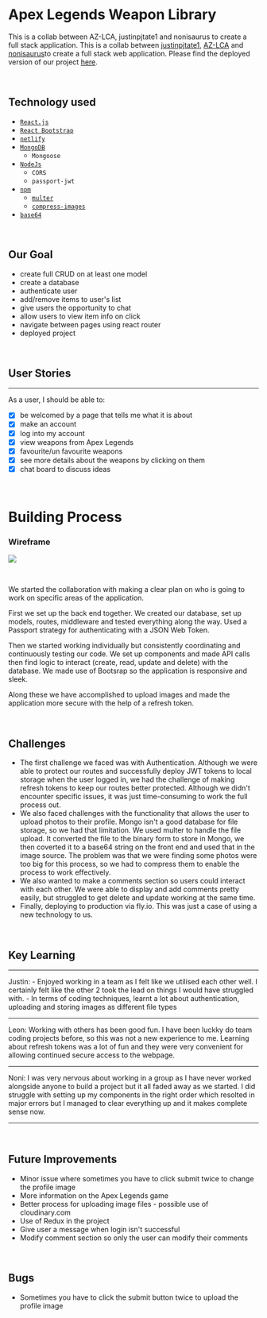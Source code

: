 # Apex Legends Weapon Library

This is a collab between AZ-LCA, justinpjtate1 and nonisaurus to create a full stack application.
This is a collab between [justinpjtate1](https://github.com/justinpjtate1), [AZ-LCA](https://github.com/AZ-LCA) and [nonisaurus](https://github.com/nonisaurus)to create a full stack web application.
Please find the deployed version of our project [here](https://https://apex-legends-app.netlify.app/api/user).

<br>

## Technology used
- [`React.js`](https://reactjs.org/)
- [`React Bootstrap`](https://react-bootstrap.github.io/)
- [`netlify`](https://www.netlify.com/)
- [`MongoDB`](https://mongodb.com/)
    - `Mongoose`
- [`NodeJs`](https://nodejs.org/en/)
    - `CORS`
    - `passport-jwt`
- [`npm`](https://www.npmjs.com/)
    - [`multer`](https://www.npmjs.com/package/multer)
    - [`compress-images`](https://www.npmjs.com/package/compress-images)
- [`base64`](https://www.base64decode.org/)

<br>

## Our Goal
* create full CRUD on at least one model
* create a database
* authenticate user
* add/remove items to user's list
* give users the opportunity to chat 
* allow users to view item info on click
* navigate between pages using react router
* deployed project


<br>

## User Stories
***
As a user, I should be able to:
- [x] be welcomed by a page that tells me what it is about
- [x] make an account
- [x] log into my account
- [x] view weapons from Apex Legends
- [x] favourite/un favourite weapons
- [x] see more details about the weapons by clicking on them
- [x] chat board to discuss ideas

<br>

# Building Process

### Wireframe

![](/wireframe/team_pickles_wireframe_2023.png)

<br>

We started the collaboration with making a clear plan on who is going to work on specific areas of the application. 

First we set up the back end together. We created our database, set up models, routes, middleware and tested everything along the way. Used a Passport strategy for authenticating with a JSON Web Token. 

Then we started working individually but consistently coordinating and continuously testing our code. We set up components and made API calls then find logic to interact (create, read, update and delete) with the database. We made use of Bootsrap so the application is responsive and sleek. 

Along these we have accomplished to upload images and made the application more secure with the help of a refresh token.

<br>

## Challenges

- The first challenge we faced was with Authentication. Although we were able to protect our routes and successfully deploy JWT tokens to local storage when the user logged in, we had the challenge of making refresh tokens to keep our routes better protected. Although we didn't encounter specific issues, it was just time-consuming to work the full process out.
- We also faced challenges with the functionality that allows the user to upload photos to their profile. Mongo isn't a good database for file storage, so we had that limitation. We used multer to handle the file upload. It converted the file to the binary form to store in Mongo, we then coverted it to a base64 string on the front end and used that in the image source. The problem was that we were finding some photos were too big for this process, so we had to compress them to enable the process to work effectively.
- We also wanted to make a comments section so users could interact with each other. We were able to display and add comments pretty easily, but struggled to get delete and update working at the same time.
- Finally, deploying to production via fly.io. This was just a case of using a new technology to us.




<br>

## Key Learning

<hr>
Justin:
- Enjoyed working in a team as I felt like we utilised each other well. I certainly felt like the other 2 took the lead on things I would have struggled with.
- In terms of coding techniques, learnt a lot about authentication, uploading and storing images as different file types
<hr>
Leon: Working with others has been good fun. I have been luckky do team coding projects before, so this was not a new experience to me. Learning about refresh tokens was a lot of fun and they were very convenient for allowing continued secure access to the webpage.
<hr>
Noni: I was very nervous about working in a group as I have never worked alongside anyone to build a project but it all faded away as we started. I did struggle with setting up my components in the right order which resolted in major errors but I managed to clear everything up and it makes complete sense now.
<hr>
 
<br>

## Future Improvements

- Minor issue where sometimes you have to click submit twice to change the profile image
- More information on the Apex Legends game
- Better process for uploading image files - possible use of cloudinary.com
- Use of Redux in the project
- Give user a message when login isn't successful
- Modify comment section so only the user can modify their comments


<br>

## Bugs
- Sometimes you have to click the submit button twice to upload the profile image